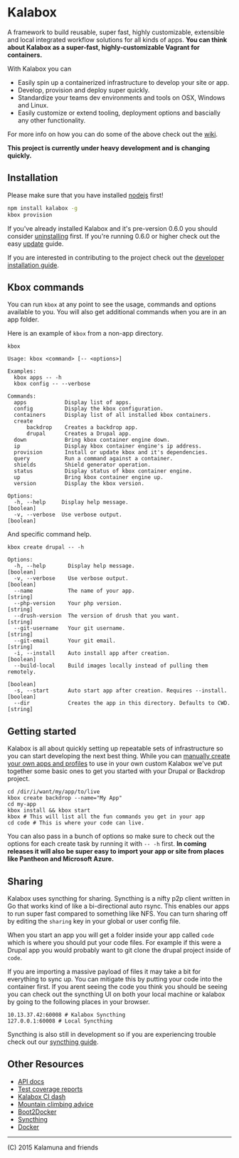 # Kalabox

A framework to build reusable, super fast, highly customizable, extensible and local integrated workflow solutions for all kinds of apps. **You can think about Kalabox as a super-fast, highly-customizable Vagrant for containers.**

With Kalabox you can

* Easily spin up a containerized infrastructure to develop your site or app.
* Develop, provision and deploy super quickly.
* Standardize your teams dev environments and tools on OSX, Windows and Linux.
* Easily customize or extend tooling, deployment options and bascially any other functionality.

For more info on how you can do some of the above check out the [wiki](https://github.com/kalabox/kalabox/wiki).

**This project is currently under heavy development and is changing quickly.**

## Installation

Please make sure that you have installed [nodejs](http://nodejs.org/) first!

```bash
npm install kalabox -g
kbox provision
```

If you've already installed Kalabox and it's pre-version 0.6.0 you should consider
[uninstalling](https://github.com/kalabox/kalabox/wiki/Uninstalling-Kalabox/) first. If you're running 0.6.0 or higher check out the easy [update](https://github.com/kalabox/kalabox/wiki/Updating-Kalabox) guide.

If you are interested in contributing to the project check out the [developer installation guide](https://github.com/kalabox/kalabox/wiki/Contribution-Guide).

## Kbox commands

You can run `kbox` at any point to see the usage, commands and options available to you. You will also get additional commands when you are in an app folder.

Here is an example of `kbox` from a non-app directory.

```
kbox

Usage: kbox <command> [-- <options>]

Examples:
  kbox apps -- -h
  kbox config -- --verbose

Commands:
  apps            Display list of apps.
  config          Display the kbox configuration.
  containers      Display list of all installed kbox containers.
  create
      backdrop    Creates a backdrop app.
      drupal      Creates a Drupal app.
  down            Bring kbox container engine down.
  ip              Display kbox container engine's ip address.
  provision       Install or update kbox and it's dependencies.
  query           Run a command against a container.
  shields         Shield generator operation.
  status          Display status of kbox container engine.
  up              Bring kbox container engine up.
  version         Display the kbox version.

Options:
  -h, --help     Display help message.                                 [boolean]
  -v, --verbose  Use verbose output.                                   [boolean]

```

And specific command help.

```
kbox create drupal -- -h

Options:
  -h, --help       Display help message.                               [boolean]
  -v, --verbose    Use verbose output.                                 [boolean]
  --name           The name of your app.                                [string]
  --php-version    Your php version.                                    [string]
  --drush-version  The version of drush that you want.                  [string]
  --git-username   Your git username.                                   [string]
  --git-email      Your git email.                                      [string]
  -i, --install    Auto install app after creation.                    [boolean]
  --build-local    Build images locally instead of pulling them remotely.
                                                                       [boolean]
  -s, --start      Auto start app after creation. Requires --install.  [boolean]
  --dir            Creates the app in this directory. Defaults to CWD.  [string]
```

## Getting started

Kalabox is all about quickly setting up repeatable sets of infrastructure so you can start developing the next best thing. While you can [manually create your own apps and profiles](https://github.com/kalabox/kalabox/wiki/Creating-custom-apps) to use in your own custom Kalabox we've put together some basic ones to get you started with your Drupal or Backdrop project.

```
cd /dir/i/want/my/app/to/live
kbox create backdrop --name="My App"
cd my-app
kbox install && kbox start
kbox # This will list all the fun commands you get in your app
cd code # This is where your code can live.
```

You can also pass in a bunch of options so make sure to check out the options for each create task by running it with `-- -h` first. **In coming releases it will also be super easy to import your app or site from places like Pantheon and Microsoft Azure.**

## Sharing

Kalabox uses syncthing for sharing. Syncthing is a nifty p2p client written in Go that works kind of like a bi-directional auto rsync. This enables our apps to run super fast compared to something like NFS. You can turn sharing off by editing the `sharing` key in your global or user config file.

When you start an app you will get a folder inside your app called `code` which is where you should put your code files. For example if this were a Drupal app you would probably want to git clone the drupal project inside of `code`.

If you are importing a massive payload of files it may take a bit for everything to sync up. You can mitigate this by putting your code into the container first. If you arent seeing the code you think you should be seeing you can check out the syncthing UI on both your local machine or kalabox by going to the following places in your browser.

```
10.13.37.42:60008 # Kalabox Syncthing
127.0.0.1:60008 # Local Syncthing
```

Syncthing is also still in development so if you are experiencing trouble check out our [syncthing guide](https://github.com/kalabox/kalabox/wiki/Syncthing-Guide).

## Other Resources

* [API docs](http://api.kalabox.me/)
* [Test coverage reports](http://coverage.kalabox.me/)
* [Kalabox CI dash](http://ci.kalabox.me/)
* [Mountain climbing advice](https://www.youtube.com/watch?v=tkBVDh7my9Q)
* [Boot2Docker](https://github.com/boot2docker/boot2docker)
* [Syncthing](https://github.com/syncthing/syncthing)
* [Docker](https://github.com/docker/docker)

-------------------------------------------------------------------------------------
(C) 2015 Kalamuna and friends


